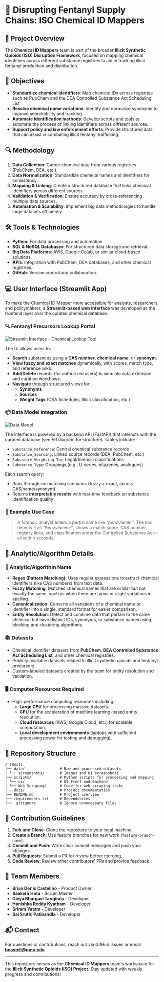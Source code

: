 # 💊 Disrupting Fentanyl Supply Chains: ISO Chemical ID Mappers

## 📘 Project Overview
The **Chemical ID Mappers** team is part of the broader **Illicit Synthetic Opioids (ISO) Disruption Framework**, focused on mapping chemical identifiers across different substance registries to aid in tracking illicit fentanyl production and distribution.

## 🎯 Objectives
- **Standardize chemical identifiers**: Map chemical IDs across registries such as PubChem and the DEA Controlled Substance Act Scheduling List.
- **Resolve chemical name variations**: Identify and normalize synonyms to improve searchability and tracking.
- **Automate identification methods**: Develop scripts and tools to automate the process of linking identifiers across different sources.
- **Support policy and law enforcement efforts**: Provide structured data that can assist in combating illicit fentanyl trafficking.

## 🔍 Methodology
1. **Data Collection**: Gather chemical data from various registries (PubChem, DEA, etc.).
2. **Data Normalization**: Standardize chemical names and identifiers for consistency.
3. **Mapping & Linking**: Create a structured database that links chemical identifiers across different sources.
4. **Validation & Verification**: Ensure accuracy by cross-referencing multiple data sources.
5. **Automation & Scalability**: Implement big data methodologies to handle large datasets efficiently.

## 🛠️ Tools & Technologies
- **Python**: For data processing and automation.
- **SQL & NoSQL Databases**: For structured data storage and retrieval.
- **Big Data Platforms**: AWS, Google Colab, or similar cloud-based solutions.
- **APIs**: Integration with PubChem, DEA databases, and other chemical registries.
- **GitHub**: Version control and collaboration.

## 💻 User Interface (Streamlit App)

To make the Chemical ID Mapper more accessible for analysts, researchers, and policymakers, a **Streamlit-based web interface** was developed as the frontend layer over the curated chemical database.

### 🔍 Fentanyl Precursors Lookup Portal

![Streamlit Interface - Chemical Lookup Tool](Data/Screenshots/Interface.png)

The UI allows users to:
- **Search** substances using a **CAS number**, **chemical name**, or **synonym**.
- **View fuzzy and exact matches** dynamically, with scores, match type, and reference links.
- **Add/Delete** records (for authorized users) to simulate data extension and curation workflows.
- **Navigate** through structured views for:
  - **Synonyms**
  - **Sources**
  - **Weight Tags** (CSA Schedules, Illicit classification, etc.)

### 📦 Data Model Integration

![Data Model](Data/Screenshots/DataModel.png)

The interface is powered by a backend API (FastAPI) that interacts with the curated database (see ER diagram for structure). Tables include:
- `Substance_Reference`: Central chemical substance records
- `Substance_Sourcing`: Linked source records (DEA, PubChem, etc.)
- `Substance_Weighting_Tag`: Legal/forensic classifications
- `Substance_Type`: Groupings (e.g., U-series, nitazenes, analogues)

Each search query:
- Runs through six matching scenarios (fuzzy + exact, across CAS/name/synonym)
- Returns **interpretable results** with real-time feedback on substance identification quality

### 🧪 Example Use Case

> A forensic analyst enters a partial name like *"benzylamin"*. The tool detects it as *"Benzylamine"*, shows a match score, CAS number, registry links, and classification under the Controlled Substance Act—all within seconds.

## 🧠 Analytic/Algorithm Details

### 🧮 Analytic/Algorithm Name
- **Regex (Pattern Matching)**: Uses regular expressions to extract chemical identifiers (like CAS numbers) from text data.
- **Fuzzy Matching**: Matches chemical names that are similar but not exactly the same, such as when there are typos or slight variations in spelling.
- **Canonicalization**: Converts all variations of a chemical name or identifier into a single, standard format for easier comparison.
- **Entity Resolution**: Detect and combine data that pertain to the same chemical but have distinct IDs, synonyms, or substance names using blocking and clustering algorithms.

### 📚 Datasets
- Chemical identifier datasets from **PubChem**, **DEA Controlled Substance Act Scheduling List**, and other chemical registries.
- Publicly available datasets related to illicit synthetic opioids and fentanyl precursors.
- Custom-labeled datasets created by the team for entity resolution and validation.

### 🖥️ Computer Resources Required
- High-performance computing resources including:
  - **Large CPU** for processing massive datasets.
  - **GPU** for the acceleration of machine learning-based entity resolution.
  - **Cloud resources** (AWS, Google Cloud, etc.) for scalable computation.
  - **Local development environments** (laptops with sufficient processing power for testing and debugging).

## 📁 Repository Structure
```
/ (Root)
│── data/                # Raw and processed datasets
│ └── screenshots/       # Images and UI screenshots
│── scripts/             # Python scripts for processing and mapping
│ └── ui/                # UI Front and Backend
│ └── Web Scraping/      # Code for web scraping tasks
│── docs/                # Project documentation
│── README.md            # Project overview
│── requirements.txt     # Dependencies
│── .gitignore           # Ignore unnecessary files
```

## 🤝 Contribution Guidelines
1. **Fork and Clone**: Clone the repository to your local machine.
2. **Create a Branch**: Use feature branches for new work (`feature-branch-name`).
3. **Commit and Push**: Write clear commit messages and push your changes.
4. **Pull Requests**: Submit a PR for review before merging.
5. **Code Review**: Review other contributors' PRs and provide feedback.

## 👥 Team Members
- **Brian Denis Castelino** - Product Owner
- **Saaketh Hota** - Scrum Master
- **Divya Bhargavi Tangirala** - Developer
- **Hanishka Reddy Kyatham** - Developer
- **Sriram Yatam** - Developer
- **Sai Sruthi Patibandla** - Developer

## 📬 Contact
For questions or contributions, reach out via GitHub issues or email **bcasteli@gmu.edu**.

---

This repository serves as the **Chemical ID Mappers** team's workspace for the **Illicit Synthetic Opioids (ISO) Project**. Stay updated with weekly progress and contributions!
